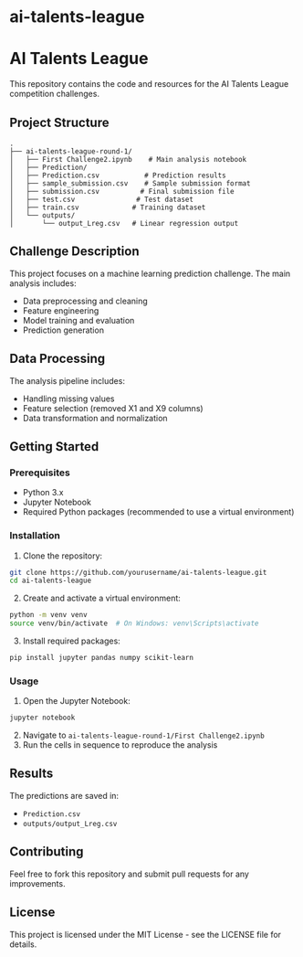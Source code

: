 # ai-talents-league

# AI Talents League

This repository contains the code and resources for the AI Talents League competition challenges.

## Project Structure

```
.
├── ai-talents-league-round-1/
│   ├── First Challenge2.ipynb    # Main analysis notebook
│   ├── Prediction/              
│   ├── Prediction.csv           # Prediction results
│   ├── sample_submission.csv    # Sample submission format
│   ├── submission.csv          # Final submission file
│   ├── test.csv               # Test dataset
│   ├── train.csv             # Training dataset
│   └── outputs/
│       └── output_Lreg.csv   # Linear regression output
```

## Challenge Description

This project focuses on a machine learning prediction challenge. The main analysis includes:
- Data preprocessing and cleaning
- Feature engineering
- Model training and evaluation
- Prediction generation

## Data Processing

The analysis pipeline includes:
- Handling missing values
- Feature selection (removed X1 and X9 columns)
- Data transformation and normalization

## Getting Started

### Prerequisites

- Python 3.x
- Jupyter Notebook
- Required Python packages (recommended to use a virtual environment)

### Installation

1. Clone the repository:
```bash
git clone https://github.com/yourusername/ai-talents-league.git
cd ai-talents-league
```

2. Create and activate a virtual environment:
```bash
python -m venv venv
source venv/bin/activate  # On Windows: venv\Scripts\activate
```

3. Install required packages:
```bash
pip install jupyter pandas numpy scikit-learn
```

### Usage

1. Open the Jupyter Notebook:
```bash
jupyter notebook
```

2. Navigate to `ai-talents-league-round-1/First Challenge2.ipynb`
3. Run the cells in sequence to reproduce the analysis

## Results

The predictions are saved in:
- `Prediction.csv`
- `outputs/output_Lreg.csv`

## Contributing

Feel free to fork this repository and submit pull requests for any improvements.

## License

This project is licensed under the MIT License - see the LICENSE file for details.